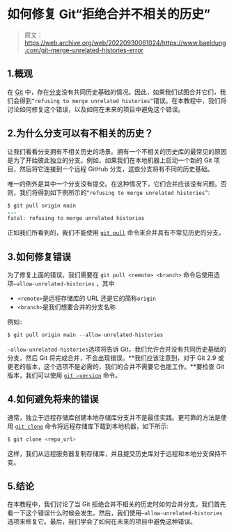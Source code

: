 # 如何修复 Git“拒绝合并不相关的历史”

> 原文：<https://web.archive.org/web/20220930061024/https://www.baeldung.com/git-merge-unrelated-histories-error>

## 1.概观

在 [Git](/web/20221023090055/https://www.baeldung.com/git-guide) 中，存在[分支](/web/20221023090055/https://www.baeldung.com/git-guide#11-git-branching)没有共同历史基础的情况。因此，如果我们试图合并它们，我们会得到`“refusing to merge unrelated histories”`错误。在本教程中，我们将讨论如何修复这个错误，以及如何在未来的项目中避免这个错误。

## 2.为什么分支可以有不相关的历史？

让我们看看分支拥有不相关历史的场景。拥有一个不相关的历史库的最常见的原因是为了开始彼此独立的分支。例如，如果我们在本地机器上启动一个新的 Git 项目，然后将它连接到一个远程 GitHub 分支，这些分支将有不同的历史基础。

唯一的例外是其中一个分支没有提交。在这种情况下，它们合并应该没有问题。否则，我们将得到如下例所示的`“refusing to merge unrelated histories”`:

```java
$ git pull origin main
...
fatal: refusing to merge unrelated histories 
```

正如我们所看到的，我们不能使用 [`git pull`](/web/20221023090055/https://www.baeldung.com/git-guide#103-git-pull--update-and-apply-at-once) 命令来合并具有不常见历史的分支。

## 3.如何修复错误

为了修复上面的错误，我们需要在 `git pull <remote> <branch>` 命令后使用选项`–allow-unrelated-histories` ，其中

*   `<remote>`是远程存储库的 URL 还是它的简称`origin`
*   `<branch>`是我们想要合并的分支名称

例如`:`

```java
$ git pull origin main --allow-unrelated-histories
```

`–allow-unrelated-histories`选项将告诉 Git，我们允许合并没有共同历史基础的分支，然后 Git 将完成合并，不会出现错误。**我们应该注意到，对于 Git 2.9 或更老的版本，这个选项不是必需的，我们的合并不需要它也能工作。**要检查 Git 版本，我们可以使用 [`git –version`](https://web.archive.org/web/20221023090055/https://git-scm.com/search/results?search=git%20version) 命令。

## 4.如何避免将来的错误

通常，独立于远程存储库创建本地存储库分支并不是最佳实践。更可靠的方法是使用 [`git clone`](/web/20221023090055/https://www.baeldung.com/git-guide#2-git-clone---clone-an-external-repository) 命令将远程存储库下载到本地机器，如下所示:

```java
$ git clone <repo_url>
```

这样，我们从远程服务器复制存储库，并且提交历史库对于远程和本地分支保持不变。

## 5.结论

在本教程中，我们讨论了当 Git 拒绝合并不相关的历史时如何合并分支。我们首先看一下这个错误什么时候会发生。然后，我们使用`–allow-unrelated-histories`选项来修复它。最后，我们学会了如何在未来的项目中避免这种错误。